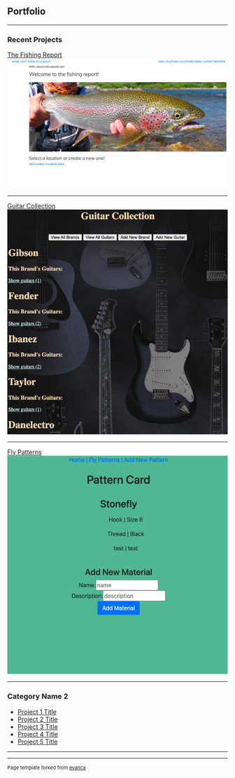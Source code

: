 ## Portfolio

---

### Recent Projects 

[The Fishing Report](/fishing_report_page)
<img src="images/Screen Shot 2021-03-17 at 5.39.13 PM.png?raw=true"/>

---
[Guitar Collection](/pdf/sample_presentation.pdf)
<img src="images/Screen Shot 2021-03-17 at 5.41.54 PM.png?raw=true"/>

---
[Fly Patterns](http://example.com/)
<img src="images/Screen Shot 2021-03-17 at 5.43.54 PM.png?raw=true"/>

---

### Category Name 2

- [Project 1 Title](http://example.com/)
- [Project 2 Title](http://example.com/)
- [Project 3 Title](http://example.com/)
- [Project 4 Title](http://example.com/)
- [Project 5 Title](http://example.com/)

---




---
<p style="font-size:11px">Page template forked from <a href="https://github.com/evanca/quick-portfolio">evanca</a></p>
<!-- Remove above link if you don't want to attibute -->
